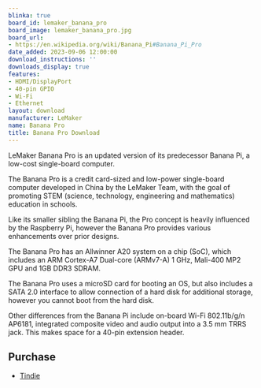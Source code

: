 ```yaml
---
blinka: true
board_id: lemaker_banana_pro
board_image: lemaker_banana_pro.jpg
board_url:
- https://en.wikipedia.org/wiki/Banana_Pi#Banana_Pi_Pro
date_added: 2023-09-06 12:00:00
download_instructions: ''
downloads_display: true
features:
- HDMI/DisplayPort
- 40-pin GPIO
- Wi-Fi
- Ethernet
layout: download
manufacturer: LeMaker
name: Banana Pro
title: Banana Pro Download
---
```


LeMaker Banana Pro is an updated version of its predecessor Banana Pi, a low-cost single-board computer.

The Banana Pro is a credit card-sized and low-power single-board computer developed in China by the LeMaker Team, with the goal of promoting STEM (science, technology, engineering and mathematics) education in schools.

Like its smaller sibling the Banana Pi, the Pro concept is heavily influenced by the Raspberry Pi, however the Banana Pro provides various enhancements over prior designs.

The Banana Pro has an Allwinner A20 system on a chip (SoC), which includes an ARM Cortex-A7 Dual-core (ARMv7-A) 1 GHz, Mali-400 MP2 GPU and 1GB DDR3 SDRAM.

The Banana Pro uses a microSD card for booting an OS, but also includes a SATA 2.0 interface to allow connection of a hard disk for additional storage, however you cannot boot from the hard disk.

Other differences from the Banana Pi include on-board Wi-Fi 802.11b/g/n AP6181, integrated composite video and audio output into a 3.5 mm TRRS jack. This makes space for a 40-pin extension header.

## Purchase
* [Tindie](https://www.tindie.com/products/DIGCM/banana-pro-single-board-computer-with-wifi/)
